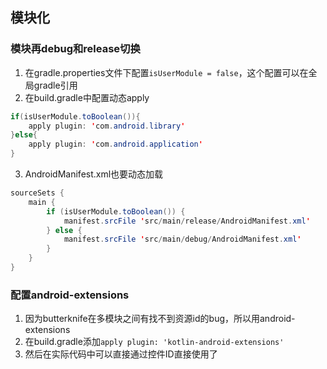 ## 模块化

### 模块再debug和release切换
1. 在gradle.properties文件下配置`isUserModule = false`，这个配置可以在全局gradle引用
2. 在build.gradle中配置动态apply
```java
if(isUserModule.toBoolean()){
    apply plugin: 'com.android.library'
}else{
    apply plugin: 'com.android.application'
}
```
3. AndroidManifest.xml也要动态加载
```java
sourceSets {
    main {
        if (isUserModule.toBoolean()) {
            manifest.srcFile 'src/main/release/AndroidManifest.xml'
        } else {
            manifest.srcFile 'src/main/debug/AndroidManifest.xml'
        }
    }
}
```

### 配置android-extensions
1. 因为butterknife在多模块之间有找不到资源id的bug，所以用android-extensions
2. 在build.gradle添加`apply plugin: 'kotlin-android-extensions'`
3. 然后在实际代码中可以直接通过控件ID直接使用了